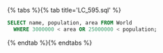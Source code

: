 {% tabs %}{% tab title='LC_595.sql' %}

```sql
SELECT name, population, area FROM World
  WHERE 3000000 < area OR 25000000 < population;
```

{% endtab %}{% endtabs %}
